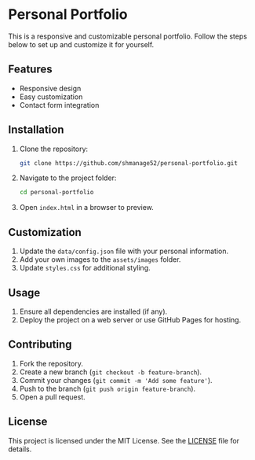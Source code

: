 # Personal Portfolio

This is a responsive and customizable personal portfolio. Follow the steps below to set up and customize it for yourself.

## Features
- Responsive design
- Easy customization
- Contact form integration

## Installation
1. Clone the repository:
    ```bash
    git clone https://github.com/shmanage52/personal-portfolio.git
    ```
2. Navigate to the project folder:
    ```bash
    cd personal-portfolio
    ```
3. Open `index.html` in a browser to preview.

## Customization
1. Update the `data/config.json` file with your personal information.
2. Add your own images to the `assets/images` folder.
3. Update `styles.css` for additional styling.

## Usage
1. Ensure all dependencies are installed (if any).
2. Deploy the project on a web server or use GitHub Pages for hosting.

## Contributing
1. Fork the repository.
2. Create a new branch (`git checkout -b feature-branch`).
3. Commit your changes (`git commit -m 'Add some feature'`).
4. Push to the branch (`git push origin feature-branch`).
5. Open a pull request.

## License
This project is licensed under the MIT License. See the [LICENSE](LICENSE) file for details.
